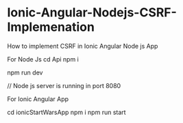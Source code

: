 # Ionic-Angular-Nodejs-CSRF-Implemenation
How to implement CSRF in Ionic Angular Node js App

For Node Js
cd Api
npm i

npm run dev

// Node js server is running in port 8080

For Ionic Angular App

cd ionicStartWarsApp
npm i
npm run start

